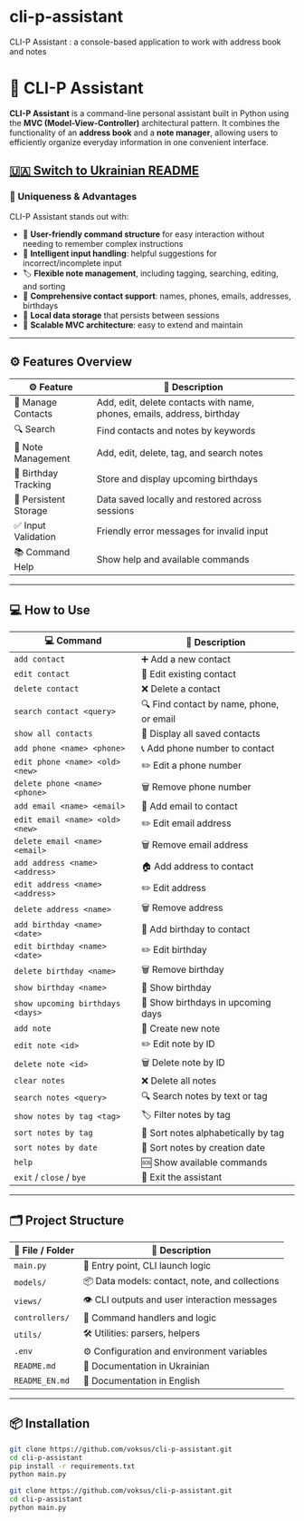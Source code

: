 # cli-p-assistant
CLI-P Assistant : a console-based application to work with address book and notes

# 🤖 CLI-P Assistant

**CLI-P Assistant** is a command-line personal assistant built in Python using the **MVC (Model-View-Controller)** architectural pattern. It combines the functionality of an **address book** and a **note manager**, allowing users to efficiently organize everyday information in one convenient interface.

[🇺🇦 Switch to Ukrainian README](README.md)
---

### 🧠 Uniqueness & Advantages

CLI-P Assistant stands out with:

- 🤝 **User-friendly command structure** for easy interaction without needing to remember complex instructions
- 🧠 **Intelligent input handling**: helpful suggestions for incorrect/incomplete input
- 🏷️ **Flexible note management**, including tagging, searching, editing, and sorting
- 👥 **Comprehensive contact support**: names, phones, emails, addresses, birthdays
- 💾 **Local data storage** that persists between sessions
- 🧩 **Scalable MVC architecture**: easy to extend and maintain

---

## ⚙️ Features Overview

| ⚙️ Feature                        | 💬 Description                                                                 |
|----------------------------------|-------------------------------------------------------------------------------|
| 👥 Manage Contacts               | Add, edit, delete contacts with name, phones, emails, address, birthday      |
| 🔍 Search                        | Find contacts and notes by keywords                                           |
| 📝 Note Management               | Add, edit, delete, tag, and search notes                                     |
| 🎂 Birthday Tracking             | Store and display upcoming birthdays                                         |
| 💾 Persistent Storage            | Data saved locally and restored across sessions                              |
| ✅ Input Validation              | Friendly error messages for invalid input                                    |
| 📚 Command Help                  | Show help and available commands                                             |

---

## 💻 How to Use

| 💻 Command                            | 📌 Description                                         |
|--------------------------------------|--------------------------------------------------------|
| `add contact`                        | ➕ Add a new contact                                   |
| `edit contact`                       | 📝 Edit existing contact                              |
| `delete contact`                     | ❌ Delete a contact                                   |
| `search contact <query>`            | 🔍 Find contact by name, phone, or email              |
| `show all contacts`                 | 📇 Display all saved contacts                         |
| `add phone <name> <phone>`          | 📞 Add phone number to contact                        |
| `edit phone <name> <old> <new>`     | ✏️ Edit a phone number                                |
| `delete phone <name> <phone>`       | 🗑️ Remove phone number                                |
| `add email <name> <email>`          | 📧 Add email to contact                               |
| `edit email <name> <old> <new>`     | ✏️ Edit email address                                 |
| `delete email <name> <email>`       | 🗑️ Remove email address                               |
| `add address <name> <address>`      | 🏠 Add address to contact                             |
| `edit address <name> <address>`     | ✏️ Edit address                                       |
| `delete address <name>`             | 🗑️ Remove address                                     |
| `add birthday <name> <date>`        | 🎂 Add birthday to contact                            |
| `edit birthday <name> <date>`       | ✏️ Edit birthday                                      |
| `delete birthday <name>`            | 🗑️ Remove birthday                                    |
| `show birthday <name>`              | 🎉 Show birthday                                      |
| `show upcoming birthdays <days>`    | 📅 Show birthdays in upcoming days                   |
| `add note`                          | 📝 Create new note                                    |
| `edit note <id>`                    | ✏️ Edit note by ID                                    |
| `delete note <id>`                  | 🗑️ Delete note by ID                                  |
| `clear notes`                       | ❌ Delete all notes                                   |
| `search notes <query>`              | 🔍 Search notes by text or tag                        |
| `show notes by tag <tag>`           | 🏷️ Filter notes by tag                                |
| `sort notes by tag`                 | 🧾 Sort notes alphabetically by tag                   |
| `sort notes by date`                | 📆 Sort notes by creation date                        |
| `help`                              | 🆘 Show available commands                            |
| `exit` / `close` / `bye`            | 🚪 Exit the assistant                                 |

---

## 🗂 Project Structure

| 📁 File / Folder   | 📌 Description                                 |
|-------------------|-----------------------------------------------|
| `main.py`         | 🚀 Entry point, CLI launch logic               |
| `models/`         | 📦 Data models: contact, note, and collections |
| `views/`          | 👁️ CLI outputs and user interaction messages   |
| `controllers/`    | 🧠 Command handlers and logic                  |
| `utils/`          | 🛠️ Utilities: parsers, helpers                 |
| `.env`            | ⚙️ Configuration and environment variables     |
| `README.md`       | 📖 Documentation in Ukrainian                  |
| `README_EN.md`    | 📖 Documentation in English                    |

---

## 📦 Installation

```bash
git clone https://github.com/voksus/cli-p-assistant.git
cd cli-p-assistant
pip install -r requirements.txt
python main.py
```

```bash
git clone https://github.com/voksus/cli-p-assistant.git
cd cli-p-assistant
python main.py
